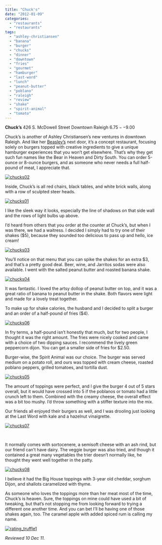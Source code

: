 ```yaml
---
title: "Chuck's"
date: "2012-01-09"
categories: 
  - "restaurants"
  - "restaurants"
tags: 
  - "ashley-christiansen"
  - "banana"
  - "burger"
  - "chucks"
  - "dinner"
  - "downtown"
  - "fries"
  - "gourmet"
  - "hamburger"
  - "last-word"
  - "lunch"
  - "peanut-butter"
  - "poblano"
  - "raleigh"
  - "review"
  - "shake"
  - "spirit-animal"
  - "tomato"
---
```


**Chuck’s** 426 S. McDowell Street Downtown Raleigh $6.75--$9.00

Chuck’s is another of Ashley Christiansen’s new ventures in downtown Raleigh. And like her [Beasley’s](http://www.thegourmez.com/2011/09/beasley%E2%80%99s-chicken-honey/) next door, it’s a concept restaurant, focusing solely on burgers topped with creative ingredients to give a unique hamburger experiences that you won’t get elsewhere. That’s why they get such fun names like the Bear in Heaven and Dirty South. You can order 5-ounce or 8-ounce burgers, and as someone who never needs a full half-pound of meat, I appreciate that.

[![](http://s3.amazonaws.com/thegourmez-wpmedia/2011/12/chucks02.jpg "chucks02")](http://s3.amazonaws.com/thegourmez-wpmedia/2011/12/chucks02.jpg)

Inside, Chuck’s is all red chairs, black tables, and white brick walls, along with a row of sculpted steer heads.

[![](http://s3.amazonaws.com/thegourmez-wpmedia/2011/12/chucks01.jpg "chucks01")](http://s3.amazonaws.com/thegourmez-wpmedia/2011/12/chucks01.jpg)

I like the sleek way it looks, especially the line of shadows on that side wall and the rows of light bulbs up above.

I’d heard from others that you order at the counter at Chuck’s, but when I was there, we had a waitress. I decided I simply had to try one of their shakes ($5), because they sounded too delicious to pass up and hello, ice cream!

[![](http://s3.amazonaws.com/thegourmez-wpmedia/2011/12/chucks03.jpg "chucks03")](http://s3.amazonaws.com/thegourmez-wpmedia/2011/12/chucks03.jpg)

You’ll notice on that menu that you can spike the shakes for an extra $3, and that’s a pretty good deal. Beer, wine, and Jarritos sodas were also available. I went with the salted peanut butter and roasted banana shake.

[![](http://s3.amazonaws.com/thegourmez-wpmedia/2011/12/chucks04.jpg "chucks04")](http://s3.amazonaws.com/thegourmez-wpmedia/2011/12/chucks04.jpg)

It was fantastic. I loved the artsy dollop of peanut butter on top, and it was a great ratio of banana to peanut butter in the shake. Both flavors were light and made for a lovely treat together.

To make up for shake calories, the husband and I decided to split a burger and an order of a half-pound of fries ($4).

[![](http://s3.amazonaws.com/thegourmez-wpmedia/2011/12/chucks06.jpg "chucks06")](http://s3.amazonaws.com/thegourmez-wpmedia/2011/12/chucks06.jpg)

In fry terms, a half-pound isn’t honestly that much, but for two people, I thought it was the right amount. The fries were nicely cooked and came with a choice of two dipping sauces. I recommend the lively green peppercorn dijon. You can get a smaller side of fries for $2.50.

Burger-wise, the Spirit Animal was our choice. The burger was served medium on a potato roll, and ours was topped with cream cheese, roasted poblano peppers, grilled tomatoes, and tortilla dust.

[![](http://s3.amazonaws.com/thegourmez-wpmedia/2011/12/chucks05.jpg "chucks05")](http://s3.amazonaws.com/thegourmez-wpmedia/2011/12/chucks05.jpg)

The amount of toppings were perfect, and I give the burger 4 out of 5 stars overall, but it would have crossed into 5 if the poblanos or tomato had a little crunch left to them. Combined with the creamy cheese, the overall effect was a bit too mushy. I’d throw something with a stiffer texture into the mix.

Our friends all enjoyed their burgers as well, and I was drooling just looking at the Last Word with kale and a hazelnut vinaigrette.

[![](http://s3.amazonaws.com/thegourmez-wpmedia/2011/12/chucks07.jpg "chucks07")](http://s3.amazonaws.com/thegourmez-wpmedia/2011/12/chucks07.jpg)

 

It normally comes with sortocenere, a semisoft cheese with an ash rind, but our friend can’t have dairy. The veggie burger was also tried, and though it contained a great many vegetables the trier doesn’t normally like, he thought they went well together in the patty.

[![](http://s3.amazonaws.com/thegourmez-wpmedia/2011/12/chucks08.jpg "chucks08")](http://s3.amazonaws.com/thegourmez-wpmedia/2011/12/chucks08.jpg)

I believe it had the Big House toppings with 3-year old cheddar, sorghum Dijon, and shallots caramelized with thyme.

As someone who loves the toppings more than her meat most of the time, Chuck’s is heaven. Sure, the toppings on mine could have used a bit of tweaking, but that’s not stopping me from looking forward to trying a different one another time. And you can bet I’ll be having one of those shakes again, too. The caramel apple with added spiced rum is calling my name.

[![](http://s3.amazonaws.com/thegourmez-wpmedia/2009/02/rating_truffle1.gif "rating_truffle1")](http://s3.amazonaws.com/thegourmez-wpmedia/2009/02/rating_truffle1.gif)

_Reviewed 10 Dec 11._
